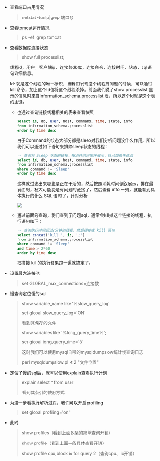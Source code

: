 * 查看端口占用情况

  > netstat -tunlp|grep 端口号

* 查看tomcat运行情况

  > ps -ef |grep tomcat

* 查看数据库连接状态

  > show full processlist;

  线程id，用户，客户端ip，连接的db库，连接命令，连接时间，状态，sql语句详细信息。

  Id: 就是这个线程的唯一标识，当我们发现这个线程有问题的时候，可以通过 kill 命令，加上这个Id值将这个线程杀掉。前面我们说了show processlist 显示的信息时来自information_schema.processlist 表，所以这个Id就是这个表的主键。

  * 也通过查询链接线程相关的表来查看快照

    ```sql
    select id, db, user, host, command, time, state, info
    from information_schema.processlist
    order by time desc 
    ```

    由于Command的状态大部分都是sleep对我们分析问题没什么作用，所以我们可以通过如下语句来排除sleep状态的线程：

    ```sql
    -- 查询非 Sleep 状态的链接，按消耗时间倒序展示，自己加条件过滤
    select id, db, user, host, command, time, state, info
    from information_schema.processlist
    where command != 'Sleep'
    order by time desc
    ```

    这样就过滤出来哪些是正在干活的，然后按照消耗时间倒叙展示，排在最前面的，极大可能就是有问题的链接了，然后查看 info 一列，就能看到具体执行的什么 SQL 语句了，针对分析 

    ![](D:\Work\TyporaNotes\note\面试题\pict\37-1.png)

  * 通过前面的查询，我们查到了问题sql，通常会kill掉这个链接的线程，执行语句如下：

    ```sql
    -- 查询执行时间超过2分钟的线程，然后拼接成 kill 语句
    select concat('kill ', id, ';')
    from information_schema.processlist
    where command != 'Sleep'
    and time > 2*60
    order by time desc
    ```

    把拼接 kill 的执行结果跑一遍就搞定了。

* 设置最大连接池

  > set GLOBAL_max_connections=连接数

* 慢查询定位慢的sql

  > show variable_name like '%slow_query_log'
  >
  > set global slow_query_log='ON'
  >
  > 看到其保存的文件
  >
  > show variables like '%long_query_time%';
  >
  > set global long_query_time='3'
  >
  > 这时我们可以使用mysql自带的mysqldumpslow统计慢查询日志
  >
  > perl mysqldumpslow.pl -t 2 "文件位置"

* 定位了慢的sql后，就可以使用explain查看执行计划

  > explain select * from user
  >
  > 看到其索引的使用方式

* 为进一步看执行解析过程，我们可以开启profiling

  > set global profiling='on'

* 此时

  >  show profiles（看到上面多条的简单查询开销）
  >
  > show profile（看到上面一条具体查看开销）
  >
  > show profile cpu,block io for query 2（查询cpu、io开销）

  